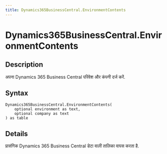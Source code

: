 ```yaml
---
title: Dynamics365BusinessCentral.EnvironmentContents
---
```


# Dynamics365BusinessCentral.EnvironmentContents


## Description

अपना Dynamics 365 Business Central परिवेश और कंपनी दर्ज करें.


## Syntax

```powerquery
Dynamics365BusinessCentral.EnvironmentContents(
    optional environment as text,
    optional company as text
) as table
```


## Details

प्रासंगिक Dynamics 365 Business Central डेटा वाली तालिका वापस करता है. 


